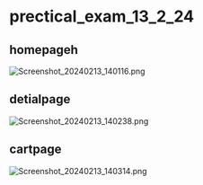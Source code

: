 # prectical_exam_13_2_24

## homepageh
![Screenshot_20240213_140116.png](..%2F..%2F..%2FScreenshot_20240213_140116.png)
## detialpage
![Screenshot_20240213_140238.png](..%2F..%2F..%2FScreenshot_20240213_140238.png)
## cartpage
![Screenshot_20240213_140314.png](..%2F..%2F..%2FScreenshot_20240213_140314.png)
